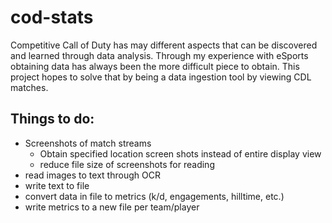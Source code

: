 # cod-stats
Competitive Call of Duty has may different aspects that can be discovered and learned through data analysis. Through my experience with eSports obtaining data has always been the more difficult piece to obtain. This project hopes to solve that by being a data ingestion tool by viewing CDL matches. 

## Things to do:
- Screenshots of match streams
    - Obtain specified location screen shots instead of entire display view
    - reduce file size of screenshots for reading
- read images to text through OCR
- write text to file 
- convert data in file to metrics (k/d, engagements, hilltime, etc.)
- write metrics to a new file per team/player
